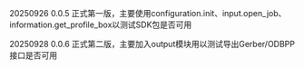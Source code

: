 20250926 0.0.5 正式第一版，主要使用configuration.init、input.open_job、information.get_profile_box以测试SDK包是否可用

20250928 0.0.6 正式第二版，主要加入output模块用以测试导出Gerber/ODBPP接口是否可用
